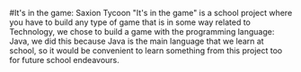 #It's in the game: Saxion Tycoon
"It's in the game" is a school project where you have to build any type of game that is in some way related to Technology, we chose to build a game with the programming language: Java, we did this because Java is the main language that we learn at school, so it would be convenient to learn something from this project too for future school endeavours.